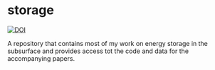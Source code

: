 # storage


[![DOI](https://zenodo.org/badge/312390600.svg)](https://zenodo.org/badge/latestdoi/312390600)



A repository that contains most of my work on energy storage in the subsurface and provides access tot the code and data for the accompanying papers.

